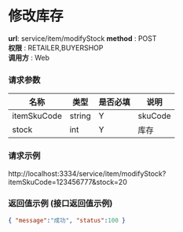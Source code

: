 修改库存
=======

**url**: service/item/modifyStock
**method** : POST  
**权限** : RETAILER,BUYERSHOP  
**调用方** : Web

### 请求参数
|     名称  	 |  类型   | 是否必填  |             说明                                                   |
|------------|--------|----------|-------------------------------------------------------------------|
| itemSkuCode     | string    | Y        | skuCode   	                                                       | 
| stock     | int    | Y        | 库存   	                                                       |                                        

### 请求示例
http://localhost:3334/service/item/modifyStock?itemSkuCode=123456777&stock=20

### 返回值示例 (接口返回值示例)

```json
{ "message":"成功", "status":100 }
```